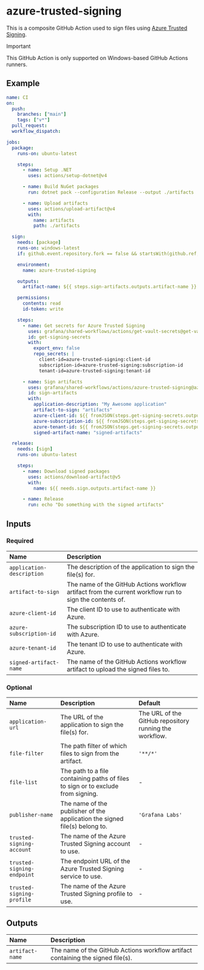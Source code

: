 # azure-trusted-signing

This is a composite GitHub Action used to sign files using [Azure Trusted Signing][azure-trusted-signing].

> [!IMPORTANT]
> This GitHub Action is only supported on Windows-based GitHub Actions runners.

## Example

<!-- markdownlint-disable MD013 -->
<!-- x-release-please-start-version -->

```yaml
name: CI
on:
  push:
    branches: ["main"]
    tags: ["v*"]
  pull_request:
  workflow_dispatch:

jobs:
  package:
    runs-on: ubuntu-latest

    steps:
      - name: Setup .NET
        uses: actions/setup-dotnet@v4

      - name: Build NuGet packages
        run: dotnet pack --configuration Release --output ./artifacts

      - name: Upload artifacts
        uses: actions/upload-artifact@v4
        with:
          name: artifacts
          path: ./artifacts

  sign:
    needs: [package]
    runs-on: windows-latest
    if: github.event.repository.fork == false && startsWith(github.ref, 'refs/tags/')

    environment:
      name: azure-trusted-signing

    outputs:
      artifact-name: ${{ steps.sign-artifacts.outputs.artifact-name }}

    permissions:
      contents: read
      id-token: write

    steps:
      - name: Get secrets for Azure Trusted Signing
        uses: grafana/shared-workflows/actions/get-vault-secrets@get-vault-secrets/v1.3.0
        id: get-signing-secrets
        with:
          export_env: false
          repo_secrets: |
            client-id=azure-trusted-signing:client-id
            subscription-id=azure-trusted-signing:subscription-id
            tenant-id=azure-trusted-signing:tenant-id

      - name: Sign artifacts
        uses: grafana/shared-workflows/actions/azure-trusted-signing@azure-trusted-signing/v1.0.0
        id: sign-artifacts
        with:
          application-description: "My Awesome application"
          artifact-to-sign: "artifacts"
          azure-client-id: ${{ fromJSON(steps.get-signing-secrets.outputs.secrets).client-id }}
          azure-subscription-id: ${{ fromJSON(steps.get-signing-secrets.outputs.secrets).subscription-id }}
          azure-tenant-id: ${{ fromJSON(steps.get-signing-secrets.outputs.secrets).tenant-id }}
          signed-artifact-name: "signed-artifacts"

  release:
    needs: [sign]
    runs-on: ubuntu-latest

    steps:
      - name: Download signed packages
        uses: actions/download-artifact@v5
        with:
          name: ${{ needs.sign.outputs.artifact-name }}

      - name: Release
        run: echo "Do something with the signed artifacts"
```

<!-- x-release-please-end-version -->
<!-- markdownlint-enable MD013 -->

## Inputs

### Required

| **Name**                  | **Description**                                                                                         |
| :------------------------ | :------------------------------------------------------------------------------------------------------ |
| `application-description` | The description of the application to sign the file(s) for.                                             |
| `artifact-to-sign`        | The name of the GitHub Actions workflow artifact from the current workflow run to sign the contents of. |
| `azure-client-id`         | The client ID to use to authenticate with Azure.                                                        |
| `azure-subscription-id`   | The subscription ID to use to authenticate with Azure.                                                  |
| `azure-tenant-id`         | The tenant ID to use to authenticate with Azure.                                                        |
| `signed-artifact-name`    | The name of the GitHub Actions workflow artifact to upload the signed files to.                         |

### Optional

| **Name**                   | **Description**                                                                  | **Default**                                            |
| :------------------------- | :------------------------------------------------------------------------------- | :----------------------------------------------------- |
| `application-url`          | The URL of the application to sign the file(s) for.                              | The URL of the GitHub repository running the workflow. |
| `file-filter`              | The path filter of which files to sign from the artifact.                        | `'**/*'`                                               |
| `file-list`                | The path to a file containing paths of files to sign or to exclude from signing. | -                                                      |
| `publisher-name`           | The name of the publisher of the application the signed file(s) belong to.       | `'Grafana Labs'`                                       |
| `trusted-signing-account`  | The name of the Azure Trusted Signing account to use.                            | -                                                      |
| `trusted-signing-endpoint` | The endpoint URL of the Azure Trusted Signing service to use.                    | -                                                      |
| `trusted-signing-profile`  | The name of the Azure Trusted Signing profile to use.                            | -                                                      |

## Outputs

| **Name**        | **Description**                                                                 |
| :-------------- | :------------------------------------------------------------------------------ |
| `artifact-name` | The name of the GitHub Actions workflow artifact containing the signed file(s). |

[azure-trusted-signing]: https://learn.microsoft.com/azure/trusted-signing/
